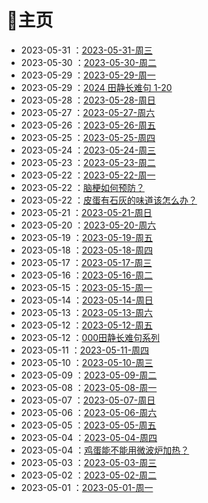 # 🏡主页

- 2023-05-31 ：[2023-05-31-周三](2023-05-31-%E5%91%A8%E4%B8%89.md)
- 2023-05-30 ：[2023-05-30-周二](2023-05-30-%E5%91%A8%E4%BA%8C.md)
- 2023-05-29 ：[2023-05-29-周一](2023-05-29-%E5%91%A8%E4%B8%80.md)
- 2023-05-29 ：[2024 田静长难句 1-20](2024%20%E7%94%B0%E9%9D%99%E9%95%BF%E9%9A%BE%E5%8F%A5%201-20.md)
- 2023-05-28 ：[2023-05-28-周日](2023-05-28-%E5%91%A8%E6%97%A5.md)
- 2023-05-27 ：[2023-05-27-周六](2023-05-27-%E5%91%A8%E5%85%AD.md)
- 2023-05-26 ：[2023-05-26-周五](2023-05-26-%E5%91%A8%E4%BA%94.md)
- 2023-05-25 ：[2023-05-25-周四](2023-05-25-%E5%91%A8%E5%9B%9B.md)
- 2023-05-24 ：[2023-05-24-周三](2023-05-24-%E5%91%A8%E4%B8%89.md)
- 2023-05-23 ：[2023-05-23-周二](2023-05-23-%E5%91%A8%E4%BA%8C.md)
- 2023-05-22 ：[2023-05-22-周一](2023-05-22-%E5%91%A8%E4%B8%80.md)
- 2023-05-22 ：[脑梗如何预防？](%E8%84%91%E6%A2%97%E5%A6%82%E4%BD%95%E9%A2%84%E9%98%B2%EF%BC%9F.md)
- 2023-05-22 ：[皮蛋有石灰的味道该怎么办？](%E7%9A%AE%E8%9B%8B%E6%9C%89%E7%9F%B3%E7%81%B0%E7%9A%84%E5%91%B3%E9%81%93%E8%AF%A5%E6%80%8E%E4%B9%88%E5%8A%9E%EF%BC%9F.md)
- 2023-05-21 ：[2023-05-21-周日](2023-05-21-%E5%91%A8%E6%97%A5.md)
- 2023-05-20 ：[2023-05-20-周六](2023-05-20-%E5%91%A8%E5%85%AD.md)
- 2023-05-19 ：[2023-05-19-周五](2023-05-19-%E5%91%A8%E4%BA%94.md)
- 2023-05-18 ：[2023-05-18-周四](2023-05-18-%E5%91%A8%E5%9B%9B.md)
- 2023-05-17 ：[2023-05-17-周三](2023-05-17-%E5%91%A8%E4%B8%89.md)
- 2023-05-16 ：[2023-05-16-周二](2023-05-16-%E5%91%A8%E4%BA%8C.md)
- 2023-05-15 ：[2023-05-15-周一](2023-05-15-%E5%91%A8%E4%B8%80.md)
- 2023-05-14 ：[2023-05-14-周日](2023-05-14-%E5%91%A8%E6%97%A5.md)
- 2023-05-13 ：[2023-05-13-周六](2023-05-13-%E5%91%A8%E5%85%AD.md)
- 2023-05-12 ：[2023-05-12-周五](2023-05-12-%E5%91%A8%E4%BA%94.md)
- 2023-05-12 ：[000田静长难句系列](000%E7%94%B0%E9%9D%99%E9%95%BF%E9%9A%BE%E5%8F%A5%E7%B3%BB%E5%88%97.md)
- 2023-05-11 ：[2023-05-11-周四](2023-05-11-%E5%91%A8%E5%9B%9B.md)
- 2023-05-10 ：[2023-05-10-周三](2023-05-10-%E5%91%A8%E4%B8%89.md)
- 2023-05-09 ：[2023-05-09-周二](2023-05-09-%E5%91%A8%E4%BA%8C.md)
- 2023-05-08 ：[2023-05-08-周一](2023-05-08-%E5%91%A8%E4%B8%80.md)
- 2023-05-07 ：[2023-05-07-周日](2023-05-07-%E5%91%A8%E6%97%A5.md)
- 2023-05-06 ：[2023-05-06-周六](2023-05-06-%E5%91%A8%E5%85%AD.md)
- 2023-05-05 ：[2023-05-05-周五](2023-05-05-%E5%91%A8%E4%BA%94.md)
- 2023-05-04 ：[2023-05-04-周四](2023-05-04-%E5%91%A8%E5%9B%9B.md)
- 2023-05-04 ：[鸡蛋能不能用微波炉加热？](鸡蛋能不能用微波炉加热？.md)
- 2023-05-03 ：[2023-05-03-周三](2023-05-03-%E5%91%A8%E4%B8%89.md)
- 2023-05-02 ：[2023-05-02-周二](2023-05-02-%E5%91%A8%E4%BA%8C.md)
- 2023-05-01 ：[2023-05-01-周一](2023-05-01-%E5%91%A8%E4%B8%80.md)